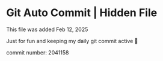 # Git Auto Commit | Hidden File

This file was added Feb 12, 2025

Just for fun and keeping my daily git commit active 🤪

commit number: 2041158
